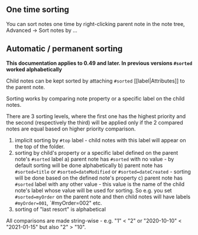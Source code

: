 ## One time sorting

You can sort notes one time by right-clicking parent note in the note tree, Advanced -> Sort notes by ...

## Automatic / permanent sorting

**This documentation applies to 0.49 and later. In previous versions `#sorted` worked alphabetically**

Child notes can be kept sorted by attaching `#sorted` [[label|Attributes]] to the parent note.

Sorting works by comparing note property or a specific label on the child notes.

There are 3 sorting levels, where the first one has the highest priority and the second (respectively the third) will be applied only if the 2 compared notes are equal based on higher priority comparison.

1. implicit sorting by `#top` label - child notes with this label will appear on the top of the folder.
2. sorting by child's property or a specific label defined on the parent note's `#sorted` label
  a) parent note has `#sorted` with no value - by default sorting will be done alphabetically
  b) parent note has `#sorted=title` or `#sorted=dateModified` or `#sorted=dateCreated` - sorting will be done based on the defined note's property
  c) parent note has `#sorted` label with any other value - this value is the name of the child note's label whose value will be used for sorting. So e.g. you set `#sorted=myOrder` on the parent note and then child notes will have labels `#myOrder=001`, `#myOrder=002" etc.
3. sorting of "last resort" is alphabetical

All comparisons are made string-wise - e.g. "1" < "2" or "2020-10-10" < "2021-01-15" but also "2" > "10".